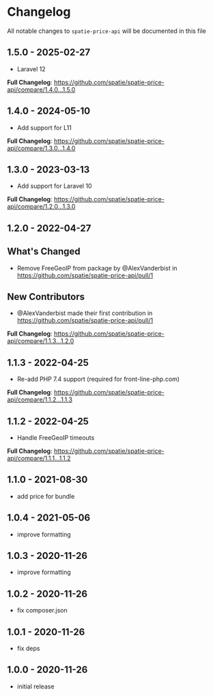 # Changelog

All notable changes to `spatie-price-api` will be documented in this file

## 1.5.0 - 2025-02-27

* Laravel 12

**Full Changelog**: https://github.com/spatie/spatie-price-api/compare/1.4.0...1.5.0

## 1.4.0 - 2024-05-10

* Add support for L11

**Full Changelog**: https://github.com/spatie/spatie-price-api/compare/1.3.0...1.4.0

## 1.3.0 - 2023-03-13

- Add support for Laravel 10

**Full Changelog**: https://github.com/spatie/spatie-price-api/compare/1.2.0...1.3.0

## 1.2.0 - 2022-04-27

## What's Changed

- Remove FreeGeoIP from package by @AlexVanderbist in https://github.com/spatie/spatie-price-api/pull/1

## New Contributors

- @AlexVanderbist made their first contribution in https://github.com/spatie/spatie-price-api/pull/1

**Full Changelog**: https://github.com/spatie/spatie-price-api/compare/1.1.3...1.2.0

## 1.1.3 - 2022-04-25

- Re-add PHP 7.4 support (required for front-line-php.com)

**Full Changelog**: https://github.com/spatie/spatie-price-api/compare/1.1.2...1.1.3

## 1.1.2 - 2022-04-25

- Handle FreeGeoIP timeouts

**Full Changelog**: https://github.com/spatie/spatie-price-api/compare/1.1.1...1.1.2

## 1.1.0 - 2021-08-30

- add price for bundle

## 1.0.4 - 2021-05-06

- improve formatting

## 1.0.3 - 2020-11-26

- improve formatting

## 1.0.2 - 2020-11-26

- fix composer.json

## 1.0.1 - 2020-11-26

- fix deps

## 1.0.0 - 2020-11-26

- initial release
